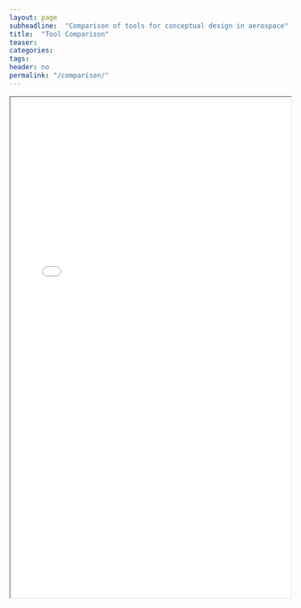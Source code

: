 ```yaml
---
layout: page
subheadline:  "Comparison of tools for conceptual design in aerospace"
title:  "Tool Comparison"
teaser: 
categories:
tags:
header: no
permalink: "/comparison/"
---
```


<iframe src="{{ 'tool-comparison.html' | relative_url }}" width="100%" height="900px"/>
